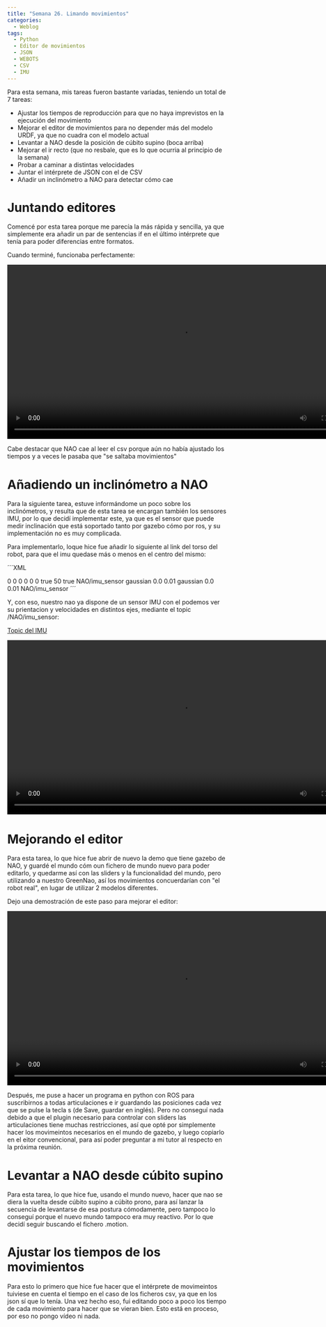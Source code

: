 ```yaml
---
title: "Semana 26. Limando movimientos"
categories:
  - Weblog
tags:
  - Python
  - Editor de movimientos
  - JSON
  - WEBOTS
  - CSV
  - IMU
---
```


Para esta semana, mis tareas fueron bastante variadas, teniendo un total de 7 tareas:
* Ajustar los tiempos de reproducción para que no haya imprevistos en la ejecución del movimiento
* Mejorar el editor de movimientos para no depender más del modelo URDF, ya que no cuadra con el modelo actual
* Levantar a NAO desde la posición de cúbito supino (boca arriba)
* Mejorar el ir recto (que no resbale, que es lo que ocurria al principio de la semana)
* Probar a caminar a distintas velocidades
* Juntar el intérprete de JSON con el de CSV
* Añadir un inclinómetro a NAO para detectar cómo cae

# Juntando editores

Comencé por esta tarea porque me parecía la más rápida y sencilla, ya que simplemente era añadir un par de sentencias if en el último intérprete que tenía para poder diferencias entre formatos.

Cuando terminé, funcionaba perfectamente:

<video width="800" controls>
  <source src="/2024-tfg-eva-fernandez/images/semana-26/interprete_nuevo.webm" type="video/webm">
  Your browser does not support the video tag.
</video>

Cabe destacar que NAO cae al leer el csv porque aún no había ajustado los tiempos y a veces le pasaba que "se saltaba movimientos"

# Añadiendo un inclinómetro a NAO

Para la siguiente tarea, estuve informándome un poco sobre los inclinómetros, y resulta que de esta tarea se encargan también los sensores IMU, por lo que decidí implementar este, ya que es el sensor que puede medir inclinación que está soportado tanto por gazebo cómo por ros, y su implementación no es muy complicada.

Para implementarlo, loque hice fue añadir lo siguiente al link del torso del robot, para que el imu quedase más o menos en el centro del mismo:

´´´XML
  <!---resto del link---->
  <sensor name="imu_sensor" type="imu">
		    <pose>0 0 0 0 0 0</pose>
		    <always_on>true</always_on>
		    <update_rate>50</update_rate>
		    <visualize>true</visualize>
		    <topic>NAO/imu_sensor</topic>
		    <imu>
			<angular_velocity>
			    <noise>
				<type>gaussian</type>
				<mean>0.0</mean>
				<stddev>0.01</stddev>
			    </noise>
			</angular_velocity>
			<linear_acceleration>
			    <noise>
				<type>gaussian</type>
				<mean>0.0</mean>
				<stddev>0.01</stddev>
			    </noise>
			</linear_acceleration>
		    </imu>
		</sensor>       
</link>
	<plugin filename="gz-sim-imu-system" name="gz::sim::systems::Imu">
	    <topic>NAO/imu_sensor</topic>
	</plugin> 
´´´

Y, con eso, nuestro nao ya dispone de un sensor IMU con el podemos ver su prientacion y velocidades en distintos ejes, mediante el topic /NAO/imu_sensor:

[Topic del IMU](/2024-tfg-eva-fernandez/images/semana-26/nao_imu.png)

<video width="800" controls>
  <source src="/2024-tfg-eva-fernandez/images/semana-26/imu_funcionando.webm" type="video/webm">
  Your browser does not support the video tag.
</video>

# Mejorando el editor

Para esta tarea, lo que hice fue abrir de nuevo la demo que tiene gazebo de NAO, y guardé el mundo cóm oun fichero de mundo nuevo para poder editarlo, y quedarme así con las sliders y la funcionalidad del mundo, pero utilizando a nuestro GreenNao, así los movimientos concuerdarían con "el robot real", en lugar de utilizar 2 modelos diferentes.

Dejo una demostración de este paso para mejorar el editor:

<video width="800" controls>
  <source src="/2024-tfg-eva-fernandez/images/semana-26/editor_nuevo_fase_1.webm" type="video/webm">
  Your browser does not support the video tag.
</video>

Después, me puse a hacer un programa en python con ROS para suscribirnos a todas articulaciones e ir guardando las posiciones cada vez que se pulse la tecla s (de Save, guardar en inglés). Pero no conseguí nada debido a que el plugin necesario para controlar con sliders las articulaciones tiene muchas restricciones, así que opté por simplemente hacer los movimeintos necesarios en el mundo de gazebo, y luego copiarlo en el eitor convencional, para así poder preguntar a mi tutor al respecto en la próxima reunión.

# Levantar a NAO desde cúbito supino

Para esta tarea, lo que hice fue, usando el mundo nuevo, hacer que nao se diera la vuelta desde cúbito supino a cúbito prono, para así lanzar la secuencia de levantarse de esa postura cómodamente, pero tampoco lo conseguí porque el nuevo mundo tampoco era muy reactivo. Por lo que decidí seguir buscando el fichero .motion.

# Ajustar los tiempos de los movimientos

Para esto lo primero que hice fue hacer que el intérprete de movimeintos tuiviese en cuenta el tiempo en el caso de los ficheros csv, ya que en los json sí que lo tenía.
Una vez hecho eso, fui editando poco a poco los tiempo de cada movimiento para hacer que se vieran bien. Esto está en proceso, por eso no pongo vídeo ni nada.